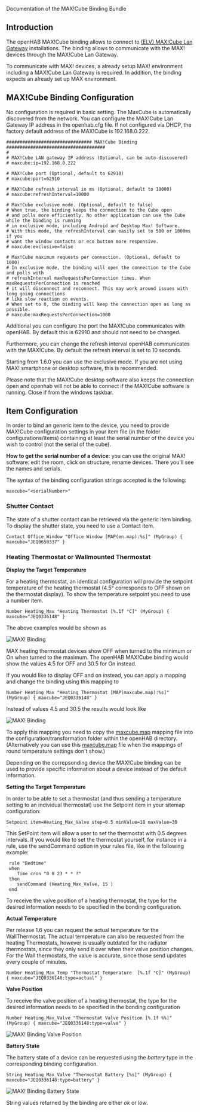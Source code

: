 Documentation of the MAX!Cube Binding Bundle

## Introduction

The openHAB MAX!Cube binding allows to connect to [(ELV) MAX!Cube Lan Gateway](http://www.elv.de/max-cube-lan-gateway.html,) installations. The binding allows to communicate with the MAX! devices through the MAX!Cube Lan Gateway.

To communicate with MAX! devices, a already setup MAX! environment including a MAX!Cube Lan Gateway is required. In addition, the binding expects an already set up MAX environment.

## MAX!Cube Binding Configuration

No configuration is required in basic setting. The MaxCube is automatically discovered from the network.
You can configure the MAX!Cube Lan Gateway IP address in the openhab.cfg file. 
If not configured via DHCP, the factory default address of the MAX!Cube is 192.168.0.222.

    ################################ MAX!Cube Binding #####################################
    #
    # MAX!Cube LAN gateway IP address (Optional, can be auto-discovered)
    # maxcube:ip=192.168.0.222

    # MAX!Cube port (Optional, default to 62910)
    # maxcube:port=62910

    # MAX!Cube refresh interval in ms (Optional, default to 10000)
    # maxcube:refreshInterval=10000

    # Max!Cube exclusive mode. (Optional, default to false)
    # When true, the binding keeps the connection to the Cube open
    # and polls more efficiently. No other application can use the Cube while the binding is running
    # in exclusive mode, including Android and Desktop Max! Software.
    # With this mode, the refreshInterval can easily set to 500 or 1000ms if you
    # want the window contacts or eco button more responsive.
    # maxcube:exclusive=false

    # Max!Cube maximum requests per connection. (Optional, default to 1000)
    # In exclusive mode, the binding will open the connection to the Cube and polls with
    # refreshInterval maxRequestsPerConnection times. When maxRequestsPerConnection is reached
    # it will disconnect and reconnect. This may work around issues with long going connections
    # like slow reaction on events.
    # When set to 0, the binding will keep the connection open as long as possible.
    # maxcube:maxRequestsPerConnection=1000

Additional you can configure the port the MAX!Cube communicates with openHAB. By default this is 62910 and should not need to be changed.

Furthermore, you can change the refresh interval openHAB communicates with the MAX!Cube. By default the refresh interval is set to 10 seconds. 

Starting from 1.6.0 you can use the exclusive mode. If you are not using MAX! smartphone or desktop software, this is recommended.

Please note that the MAX!Cube desktop software also keeps the connection open and openhab will not be able to connect if the MAX!Cube software is running. Close if from the windows taskbar.

## Item Configuration

In order to bind an generic item to the device, you need to provide MAX!Cube configuration settings in your item file (in the folder configurations/items) containing at least the serial number of the device you wish to control (not the serial of the cube).

**How to get the serial number of a device**: you can use the original MAX! software: edit the room, click on structure,  rename devices. There you'll see the names and serials.

The syntax of the binding configuration strings accepted is the following: 

    maxcube="<serialNumber>"

### Shutter Contact

The state of a shutter contact can be retrieved via the generic item binding. To display the shutter state, you need to use a Contact item.

    Contact Office_Window "Office Window [MAP(en.map):%s]" (MyGroup) { maxcube="JEQ0650337" }

### Heating Thermostat or Wallmounted Thermostat

**Display the Target Temperature**

For a heating thermostat, an identical configuration will provide the setpoint temperature of the heating thermostat (4.5° corresponds to OFF shown on the thermostat display). To show the temperature setpoint you need to use a number item.

    Number Heating_Max "Heating Thermostat [%.1f °C]" (MyGroup) { maxcube="JEQ0336148" }

The above examples would be shown as 

![MAX! Binding](https://dl.dropboxusercontent.com/u/7347332/web/maxcube.png)

MAX heating thermostat devices show OFF when turned to the minimum or On when turned to the maximum. The openHAB MAX!Cube binding would show the values 4.5 for OFF and 30.5 for On instead. 

If you would like to display OFF and on instead, you can apply a mapping and  change the binding using this mapping to 

    Number Heating_Max "Heating Thermostat [MAP(maxcube.map):%s]" (MyGroup) { maxcube="JEQ0336148" }

Instead of values 4.5 and 30.5 the results would look like

![MAX! Binding](https://dl.dropboxusercontent.com/u/7347332/web/max_on_off_small.png)

To apply this mapping you need to copy the [maxcube.map](https://dl.dropboxusercontent.com/u/7347332/web/maxcube.map) mapping file into the configuration/transformation folder within the openHAB directory. (Alternatively you can use this [maxcube.map](https://gist.githubusercontent.com/joek/0df1727580df7f98f1a4/raw/a3c7b1d629bbc29fa87ef5ca5808f4fa1a34a3bc/maxcube.map) file when the mappings of round temperature settings don't show.)

Depending on the correpsonding device the MAX!Cube binding can be used to provide specific information about a device instead of the default information.

**Setting the Target Temperature**

In order to be able to set a thermostat (and thus sending a temperature setting to an individual thermostat) use the Setpoint item in your sitemap configuration:

    Setpoint item=Heating_Max_Valve step=0.5 minValue=18 maxValue=30

This SetPoint item will allow a user to set the thermostat with 0.5 degrees intervals. If you would like to set the thermostat yourself, for instance in a rule, use the sendCommand option in your rules file, like in the following example:

     rule "Bedtime"
     when
        Time cron "0 0 23 * * ?"
     then
        sendCommand (Heating_Max_Valve, 15 )
     end

To receive the valve position of a heating thermostat, the type for the desired information needs to be specified in the bonding configuration.

**Actual Temperature**

Per release 1.6 you can request the actual temperature for the WallThermostat. The actual temperature can also be requested from the heating Thermostats, however is usually outdated for the radiator thermostats, since they only send it over when their valve position changes. For the Wall thermostats, the value is accurate, since those send updates every couple of minutes.

    Number Heating_Max_Temp "Thermostat Temperature  [%.1f °C]" (MyGroup) { maxcube="JEQ0336148:type=actual" }

**Valve Position**

To receive the valve position of a heating thermostat, the type for the desired information needs to be specified in the bonding configuration

    Number Heating_Max_Valve "Thermostat Valve Position [%.1f %%]" (MyGroup) { maxcube="JEQ0336148:type=valve" }

![MAX! Binding Valve Position](https://dl.dropboxusercontent.com/u/7347332/web/max_valve.png)

**Battery State**

The battery state of a device can be requested using the _battery_ type in the corresponding binding configuration. 

    String Heating_Max_Valve "Thermostat Battery [%s]" (MyGroup) { maxcube="JEQ0336148:type=battery" }

![MAX! Binding Battery State](https://dl.dropboxusercontent.com/u/7347332/web/max_battery.png)

String values returned by the binding are either _ok_ or _low_.
